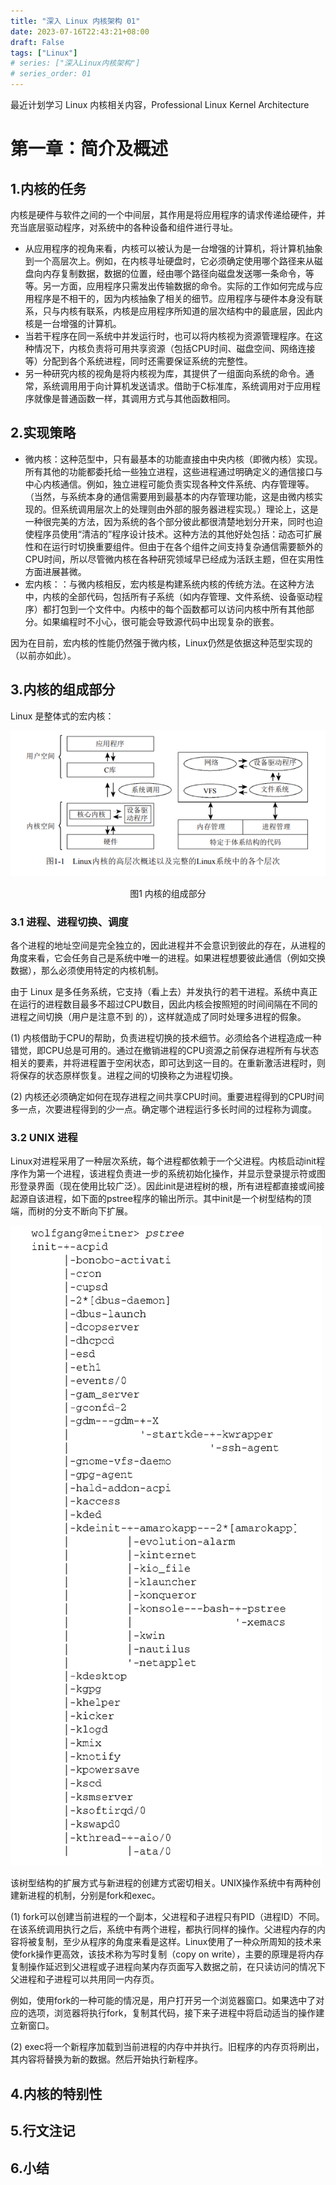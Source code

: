 ```yaml
---
title: "深入 Linux 内核架构 01"
date: 2023-07-16T22:43:21+08:00
draft: False
tags: ["Linux"]
# series: ["深入Linux内核架构"]
# series_order: 01
---
```


最近计划学习 Linux 内核相关内容，Professional Linux Kernel Architecture

# 第一章：简介及概述

## 1.内核的任务

内核是硬件与软件之间的一个中间层，其作用是将应用程序的请求传递给硬件，并充当底层驱动程序，对系统中的各种设备和组件进行寻址。

* 从应用程序的视角来看，内核可以被认为是一台增强的计算机，将计算机抽象到一个高层次上。例如，在内核寻址硬盘时，它必须确定使用哪个路径来从磁盘向内存复制数据，数据的位置，经由哪个路径向磁盘发送哪一条命令，等等。另一方面，应用程序只需发出传输数据的命令。实际的工作如何完成与应用程序是不相干的，因为内核抽象了相关的细节。应用程序与硬件本身没有联系，只与内核有联系，内核是应用程序所知道的层次结构中的最底层，因此内核是一台增强的计算机。
* 当若干程序在同一系统中并发运行时，也可以将内核视为资源管理程序。在这种情况下，内核负责将可用共享资源（包括CPU时间、磁盘空间、网络连接等）分配到各个系统进程，同时还需要保证系统的完整性。
* 另一种研究内核的视角是将内核视为库，其提供了一组面向系统的命令。通常，系统调用用于向计算机发送请求。借助于C标准库，系统调用对于应用程序就像是普通函数一样，其调用方式与其他函数相同。

## 2.实现策略

* 微内核：这种范型中，只有最基本的功能直接由中央内核（即微内核）实现。所有其他的功能都委托给一些独立进程，这些进程通过明确定义的通信接口与中心内核通信。例如，独立进程可能负责实现各种文件系统、内存管理等。（当然，与系统本身的通信需要用到最基本的内存管理功能，这是由微内核实现的。但系统调用层次上的处理则由外部的服务器进程实现。）理论上，这是一种很完美的方法，因为系统的各个部分彼此都很清楚地划分开来，同时也迫使程序员使用“清洁的”程序设计技术。这种方法的其他好处包括：动态可扩展性和在运行时切换重要组件。但由于在各个组件之间支持复杂通信需要额外的CPU时间，所以尽管微内核在各种研究领域早已经成为活跃主题，但在实用性方面进展甚微。
* 宏内核：：与微内核相反，宏内核是构建系统内核的传统方法。在这种方法中，内核的全部代码，包括所有子系统（如内存管理、文件系统、设备驱动程序）都打包到一个文件中。内核中的每个函数都可以访问内核中所有其他部分。如果编程时不小心，很可能会导致源代码中出现复杂的嵌套。

因为在目前，宏内核的性能仍然强于微内核，Linux仍然是依据这种范型实现的（以前亦如此）。

## 3.内核的组成部分

Linux 是整体式的宏内核：

![](img/2023-07-16-23-26-23.png)
<center>图1 内核的组成部分</center>

### 3.1 进程、进程切换、调度

各个进程的地址空间是完全独立的，因此进程并不会意识到彼此的存在，从进程的角度来看，它会任务自己是系统中唯一的进程。如果进程想要彼此通信（例如交换数据），那么必须使用特定的内核机制。

由于 Linux 是多任务系统，它支持（看上去）并发执行的若干进程。系统中真正在运行的进程数目最多不超过CPU数目，因此内核会按照短的时间间隔在不同的进程之间切换（用户是注意不到 的），这样就造成了同时处理多进程的假象。

(1) 内核借助于CPU的帮助，负责进程切换的技术细节。必须给各个进程造成一种错觉，即CPU总是可用的。通过在撤销进程的CPU资源之前保存进程所有与状态相关的要素，并将进程置于空闲状态，即可达到这一目的。在重新激活进程时，则将保存的状态原样恢复。进程之间的切换称之为进程切换。 

(2) 内核还必须确定如何在现存进程之间共享CPU时间。重要进程得到的CPU时间多一点，次要进程得到的少一点。确定哪个进程运行多长时间的过程称为调度。

### 3.2 UNIX 进程

Linux对进程采用了一种层次系统，每个进程都依赖于一个父进程。内核启动init程序作为第一个进程，该进程负责进一步的系统初始化操作，并显示登录提示符或图形登录界面（现在使用比较广泛）。因此init是进程树的根，所有进程都直接或间接起源自该进程，如下面的pstree程序的输出所示。其中init是一个树型结构的顶端，而树的分支不断向下扩展。

![](img/image-20230723194016103.png)

该树型结构的扩展方式与新进程的创建方式密切相关。UNIX操作系统中有两种创建新进程的机制，分别是fork和exec。

(1) fork可以创建当前进程的一个副本，父进程和子进程只有PID（进程ID）不同。在该系统调用执行之后，系统中有两个进程，都执行同样的操作。父进程内存的内容将被复制，至少从程序的角度来看是这样。Linux使用了一种众所周知的技术来使fork操作更高效，该技术称为写时复制（copy on write），主要的原理是将内存复制操作延迟到父进程或子进程向某内存页面写入数据之前，在只读访问的情况下父进程和子进程可以共用同一内存页。

例如，使用fork的一种可能的情况是，用户打开另一个浏览器窗口。如果选中了对应的选项，浏览器将执行fork，复制其代码，接下来子进程中将启动适当的操作建立新窗口。

(2) exec将一个新程序加载到当前进程的内存中并执行。旧程序的内存页将刷出，其内容将替换为新的数据。然后开始执行新程序。



## 4.内核的特别性



## 5.行文注记


## 6.小结